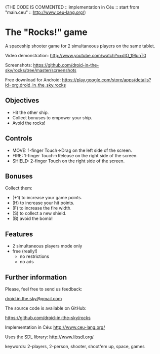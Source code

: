 (THE CODE IS COMMENTED :: implementation in Céu :: start from "main.ceu" :: http://www.ceu-lang.org/)


# The "Rocks!" game

A spaceship shooter game for 2 simultaneous players on the same tablet.

Video demonstration:
http://www.youtube.com/watch?v=dIO_19lunT0

Screenshots:
https://github.com/droid-in-the-sky/rocks/tree/master/screenshots

Free download for Android:
https://play.google.com/store/apps/details?id=org.droid_in_the_sky.rocks

## Objectives

- Hit the other ship.
- Collect bonuses to empower your ship.
- Avoid the rocks!

## Controls

- MOVE: 1-finger Touch->Drag on the left side of the screen.
- FIRE: 1-finger Touch->Release on the right side of the screen.
- SHIELD: 2-finger Touch on the right side of the screen.

## Bonuses

Collect them:

- (+1) to increase your game points.
-  (H) to increase your hit points.
-  (F) to increase the fire width.
-  (S) to collect a new shield.
-  (B) avoid the bomb!

## Features

- 2 simultaneous players mode only
- free (really!)
    - no restrictions
    - no ads

## Further information

Please, feel free to send us feedback:

droid.in.the.sky@gmail.com

The source code is available on GitHub:

https://github.com/droid-in-the-sky/rocks

Implementation in Céu:
http://www.ceu-lang.org/

Uses the SDL library:
http://www.libsdl.org/

keywords: 2-players, 2-person, shooter, shoot'em up, space, games
